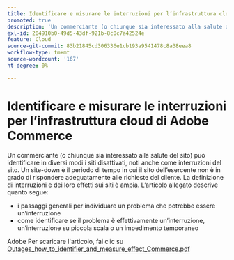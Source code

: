 ```yaml
---
title: Identificare e misurare le interruzioni per l’infrastruttura cloud di Adobe Commerce
promoted: true
description: 'Un commerciante (o chiunque sia interessato alla salute del sito) può identificare in diversi modi i siti disattivati, noti anche come interruzioni del sito. Un site-down è il periodo di tempo in cui il sito dell’esercente non è in grado di rispondere adeguatamente alle richieste del cliente. La definizione di interruzioni e dei loro effetti sui siti è ampia. L’articolo allegato descrive quanto segue:'
exl-id: 204910b0-49d5-43df-921b-8c0c7a42524e
feature: Cloud
source-git-commit: 83b21845cd306336e1cb193a9541478c8a38eea8
workflow-type: tm+mt
source-wordcount: '167'
ht-degree: 0%

---
```


# Identificare e misurare le interruzioni per l’infrastruttura cloud di Adobe Commerce

Un commerciante (o chiunque sia interessato alla salute del sito) può identificare in diversi modi i siti disattivati, noti anche come interruzioni del sito. Un site-down è il periodo di tempo in cui il sito dell’esercente non è in grado di rispondere adeguatamente alle richieste del cliente. La definizione di interruzioni e dei loro effetti sui siti è ampia. L’articolo allegato descrive quanto segue:

* i passaggi generali per individuare un problema che potrebbe essere un’interruzione
* come identificare se il problema è effettivamente un’interruzione, un’interruzione su piccola scala o un impedimento temporaneo

Adobe Per scaricare l&#39;articolo, fai clic su [Outages_how_to_identifier_and_measure_effect_Commerce.pdf](assets/Outages_how_to_identify_and_measure_effect_Adobe_Commerce.pdf)
